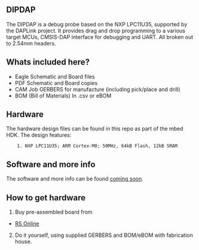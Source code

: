 ## DIPDAP

The DIPDAP is a debug probe based on the NXP LPC11U35, supported by the DAPLink project. It provides drag and drop programming to a various target MCUs, CMSIS-DAP interface for debugging and UART. All broken out to 2.54mm headers.

## Whats included here?

* Eagle Schematic and Board files
* PDF Schematic and Board copies
* CAM Job GERBERS for manufacture (including pick/place and drill)
* BOM (Bill of Materials) In .csv or eBOM

## Hardware

The hardware design files can be found in this repo as part of the mbed HDK. The design features:

        1. NXP LPC11U35; ARM Cortex-M0; 50MHz, 64kB Flash, 12kB SRAM 

## Software and more info

The software and more info can be found [coming soon](). 

## How to get hardware

1. Buy pre-assembled board from   
  * [RS Online](http://uk.rs-online.com/web/p/processor-microcontroller-development-kits/9054100/)
2. Do it yourself, using supplied GERBERS and BOM/eBOM with fabrication house.








